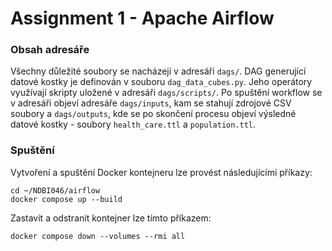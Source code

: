 # Assignment 1 - Apache Airflow

### Obsah adresáře

Všechny důležité soubory se nacházejí v adresáři `dags/`. DAG generující datové kostky je definován v souboru `dag_data_cubes.py`. Jeho operátory využívají skripty uložené v adresáři `dags/scripts/`. Po spuštění workflow se v adresáři objeví adresáře `dags/inputs`, kam se stahují zdrojové CSV soubory a `dags/outputs`, kde se po skončení procesu objeví výsledné datové kostky - soubory `health_care.ttl` a `population.ttl`.

### Spuštění

Vytvoření a spuštění Docker kontejneru lze provést následujícími příkazy:
```
cd ~/NDBI046/airflow
docker compose up --build
```

Zastavit a odstranit kontejner lze tímto příkazem:
```
docker compose down --volumes --rmi all
```